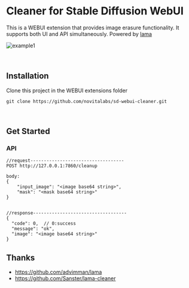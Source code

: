 # Cleaner for Stable Diffusion WebUI
This is a WEBUI extension that provides image erasure functionality. It supports both UI and API simultaneously. Powered by [lama](https://github.com/advimman/lama)


![example1](https://raw.githubusercontent.com/wiki/novitalabs/sd-webui-cleaner/images/example1.png)

<br>

## Installation
Clone this project in the WEBUI extensions folder
```
git clone https://github.com/novitalabs/sd-webui-cleaner.git
```
<br>

## Get Started

### API

```
//request-----------------------------------
POST http://127.0.0.1:7860/cleanup

body:
{
    "input_image": "<image base64 string>",
    "mask": "<mask base64 string>"
}


//response-----------------------------------
{
  "code": 0,  // 0:success
  "message": "ok",
  "image": "<image base64 string>"
}
```

## Thanks
- https://github.com/advimman/lama
- https://github.com/Sanster/lama-cleaner

